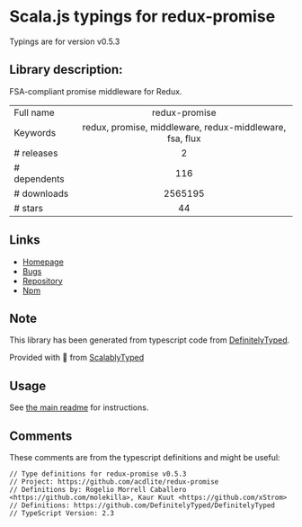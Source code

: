 
# Scala.js typings for redux-promise

Typings are for version v0.5.3

## Library description:
FSA-compliant promise middleware for Redux.

|                    |                 |
| ------------------ | :-------------: |
| Full name          | redux-promise |
| Keywords           | redux, promise, middleware, redux-middleware, fsa, flux |
| # releases         | 2 |
| # dependents       | 116 |
| # downloads        | 2565195 |
| # stars            | 44 |

## Links
- [Homepage](https://github.com/redux-utilities/redux-promise)
- [Bugs](https://github.com/redux-utilities/redux-promise/issues)
- [Repository](https://github.com/redux-utilities/redux-promise)
- [Npm](https://www.npmjs.com/package/redux-promise)
    


## Note
This library has been generated from typescript code from [DefinitelyTyped](https://definitelytyped.org).

Provided with :purple_heart: from [ScalablyTyped](https://github.com/oyvindberg/ScalablyTyped)

## Usage
See [the main readme](../../readme.md) for instructions.

## Comments

These comments are from the typescript definitions and might be useful:
```
// Type definitions for redux-promise v0.5.3
// Project: https://github.com/acdlite/redux-promise
// Definitions by: Rogelio Morrell Caballero <https://github.com/molekilla>, Kaur Kuut <https://github.com/xStrom>
// Definitions: https://github.com/DefinitelyTyped/DefinitelyTyped
// TypeScript Version: 2.3

```


